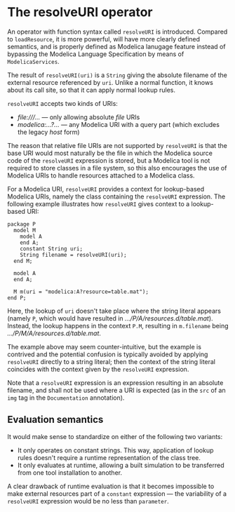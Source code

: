 # The resolveURI operator

An operator with function syntax called `resolveURI` is introduced.  Compared to `loadResource`, it is more powerful, will have more clearly defined semantics, and is properly defined as Modelica lanugage feature instead of bypassing the Modelica Language Specification by means of `ModelicaServices`.

The result of `resolveURI(uri)` is a `String` giving the absolute filename of the external resource referenced by `uri`.  Unlike a normal function, it knows about its call site, so that it can apply normal lookup rules.

`resolveURI` accepts two kinds of URIs:
- _file:///…_ — only allowing absolute _file_ URIs
- _modelica:…?…_ — any Modelica URI with a query part (which excludes the legacy _host_ form)

The reason that relative file URIs are not supported by `resolveURI` is that the base URI would most naturally be the file in which the Modelica source code of the `resolveURI` expression is stored, but a Modelica tool is not required to store classes in a file system, so this also encourages the use of Modelica URIs to handle resources attached to a Modelica class.

For a Modelica URI, `resolveURI` provides a context for lookup-based Modelica URIs, namely the class containing the `resolveURI` expression.  The following example illustrates how `resolveURI` gives context to a lookup-based URI:
```
package P
  model M
    model A
    end A;
    constant String uri;
    String filename = resolveURI(uri);
  end M;

  model A
  end A;

  M m(uri = "modelica:A?resource=table.mat");
end P;
```
Here, the lookup of `uri` doesn't take place where the string literal appears (namely `P`, which would have resulted in _…/P/A/resources.d/table.mat_).  Instead, the lookup happens in the context `P.M`, resulting in `m.filename` being _…/P/M/A/resources.d/table.mat_.

The example above may seem counter-intuitive, but the example is contrived and the potential confusion is typically avoided by applying `resolveURI` directly to a string literal; then the context of the string literal coincides with the context given by the `resolveURI` expression.

Note that a `resolveURI` expression is an expression resulting in an absolute filename, and shall not be used where a URI is expected (as in the `src` of an `img` tag in the `Documentation` annotation).

## Evaluation semantics

It would make sense to standardize on either of the following two variants:
- It only operates on constant strings.  This way, application of lookup rules doesn't require a runtime representation of the class tree.
- It only evaluates at runtime, allowing a built simulation to be transferred from one tool installation to another.

A clear drawback of runtime evaluation is that it becomes impossible to make external resources part of a `constant` expression — the variability of a `resolveURI` expression would be no less than `parameter`.

